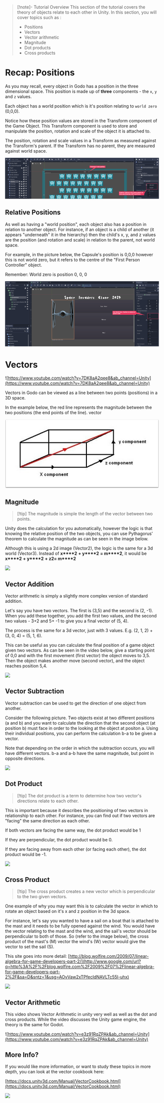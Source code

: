> [!note]- Tutorial Overview
> This section of the tutorial covers the theory of objects relate to each other in Unity. In this section, you will cover topics such as :
> - Positions
> - Vectors
> - Vector arithmetic
> - Magnitude
> - Dot products
> - Cross products

# Recap: Positions

As you may recall, every object in Godo has a position in the three dimensional space. This position is made up of **three** components - the `x`, `y` and `z` values.

Each object has a world position which is it's position relating to `world zero` (0,0,0).

Notice how these position values are stored in the Transform component of the Game Object. This Transform component is used to store and manipulate the position, rotation and scale of the object it is attached to.

The position, rotation and scale values in a Transform as measured against the Transform's parent. If the Transform has no parent, they are measured against world space.

![vectorsPositionRelative](ISD/2%20-%20Digital%20Applications/_topics/theory/images/vectorsPositionRelative.png)

## Relative Positions

As well as having a "world position", each object also has a position in relation to another object. For instance, if an object is a child of another (it appears "underneath" it in the hierarchy) then the child's x, y, and z values are the position (and rotation and scale) in relation to the parent, not world space.

For example, in the picture below, the Capsule's position is 0,0,0 however this is not world zero, but it refers to the centre of the "First Person Controller" object.

Remember: World zero is position 0, 0, 0

![vectorsPositionParent](ISD/2%20-%20Digital%20Applications/_topics/theory/images/vectorsPositionParent.png)

# Vectors

![https://www.youtube.com/watch?v=7DK8aA2qee8&ab_channel=Unity](https://www.youtube.com/watch?v=7DK8aA2qee8&ab_channel=Unity)

Vectors in Godo can be viewed as a line between two points (positions) in a 3D space.

In the example below, the red line represents the magnitude between the two positions (the end points of the line).
vector

![vectorsXYZ](ISD/2%20-%20Digital%20Applications/_topics/theory/images/vectorsXYZ.jpg)

## Magnitude

> [!tip] The magnitude is simple the length of the vector between two points.

Unity does the calculation for you automatically, however the logic is that knowing the relative position of the two objects, you can use Pythagorus' theorem to calculate the magnitude as can be seen in the image below.

Although this is using a 2d image (Vector2), the logic is the same for a 3d world (Vector3). Instead of **x****2** **+ y****2** **= m****2**, it would be **x****2** **+ y****2** **+ z****2****= m****2**

![](https://lh3.googleusercontent.com/pKWFJ7xo-lmdRDZsF-9i1NYaBkbP3T5Cs0ETB8zvmcaHUox0cHM_7huDleong_WcZBaArs5IDO9XcwDopRJ1H9iriHmEVfusaz7BVQNIYi_R4xrv3kLiFzLmURy0We2-bg=w1280)

## Vector Addition

Vector arithmetic is simply a slightly more complex version of standard addition.

Let's say you have two vectors. The first is (3,5) and the second is (2, -1). When you add these together, you add the first two values, and the second two values - 3+2 and 5+ -1 to give you a final vector of (5, 4).

The process is the same for a 3d vector, just with 3 values. E.g. (2, 1, 2) + (3, 0, 4) = (5, 1, 6).

This can be useful as you can calculate the final position of a game object given two vectors. As can be seen in the video below, give a starting point of 0,0 and with the first movement (first vector) the object moves to 3,5. Then the object makes another move (second vector), and the object reaches position 5,4.

![](https://lh4.googleusercontent.com/lEXtEzCiilEQlz42dEqcwTd10c0DZCpGUYN8g8aZzrYfF8uX_qTcpn23mGDXDaz2RRGsUpldL3Faud6SitnV9YA=w1280)

## Vector Subtraction

Vector subtraction can be used to get the direction of one object from another.

Consider the following picture. Two objects exist at two different positions (a and b) and you want to calculate the direction that the second object (at position b) must face in order to the looking at the object at positon a. Using their individual positions, you can perform the calculation b-a to be given a vector.

Note that depending on the order in which the subtraction occurs, you will have different vectors. b-a and a-b have the same magnitude, but point in opposite directions.

![](https://lh5.googleusercontent.com/h4E87t5PXIYUNk6YM8iImmrA3m4pAwpo3iAq2bkurGPUR0dDFOglB87-WhbLIEhip5FvsNz1oGD-Vztz4N1D8NoZc5f08TRoRzj06zueF3h3pxuUTfCmrCNVRVYEtW7SxA=w1280)

## Dot Product

> [!tip] The dot product is a term to determine how two vector's directions relate to each other.

This is important because it describes the positioning of two vectors in relationship to each other. For instance, you can find out if two vectors are "facing" the same direction as each other.

If both vectors are facing the same way, the dot product would be 1

If they are perpendicular, the dot product would be 0.

If they are facing away from each other (or facing each other), the dot product would be -1.

![](https://lh4.googleusercontent.com/S_SNTUt_O2-uCpaszVr1kPbeMVHoengfYWFGRP_vqETPduL3mM8KFxdLsYdV9aSoQ6dL2dET01cAXYpKJifgTV2BanvXV0nYRs05TxzAenHYQTcS_vOd1vaR0QE5UnA3Xg=w1280)

## Cross Product

> [!tip] The cross product creates a new vector which is perpendicular to the two given vectors.

One example of why you may want this is to calculate the vector in which to rotate an object based on it's x and z position in the 3d space.

For instance, let's say you wanted to have a sail on a boat that is attached to the mast and it needs to be fully opened against the wind. You would have the vector relating to the mast and the wind, and the sail's vector should be perpendicular to both of those. So (refer to the image below), the cross product of the mast's (M) vector the wind's (W) vector would give the vector to set the sail (S).

This site goes into more detail: [http://blog.wolfire.com/2009/07/linear-algebra-for-game-developers-part-2/](http://www.google.com/url?q=http%3A%2F%2Fblog.wolfire.com%2F2009%2F07%2Flinear-algebra-for-game-developers-part-2%2F&sa=D&sntz=1&usg=AOvVaw2xTPfecIdNAVLTc55l-uhx)

![](https://lh6.googleusercontent.com/a8hNJ2G7JB6_fS4zqO36qNaQUCwEaBZxDi6iHTPVV8Ppm-lhrRfRNQ-gdoOV8ln36BTPManDXwes6zxTjmgOh3y_LVH0qJ_3TzG8VW6SBN4SD50da0JEK3FTWkWJyoxISw=w1280)

## Vector Arithmetic

This video shows Vector Arithmetic in unity very well as well as the dot and cross products. While the video discusses the Unity game engine, the theory is the same for Godot.

![https://www.youtube.com/watch?v=e3z91RqZPAk&ab_channel=Unity](https://www.youtube.com/watch?v=e3z91RqZPAk&ab_channel=Unity)

## More Info?

If you would like more information, or want to study these topics in more depth, you can look at the vector cookbook here:

[https://docs.unity3d.com/Manual/VectorCookbook.html](https://docs.unity3d.com/Manual/VectorCookbook.html)

![](https://lh5.googleusercontent.com/arCguuGE5dyWEq775ljE-S-MSiHqscy0OrS1x8MKEKYaHC101CK9wRp5-8rfFUWTj-BYcW3vMoJqscEWnF7oBhGrt7AKEEj_LEpJUmYbynZ4UefPcQcvmK-ixyLIk8ytww=w1280)